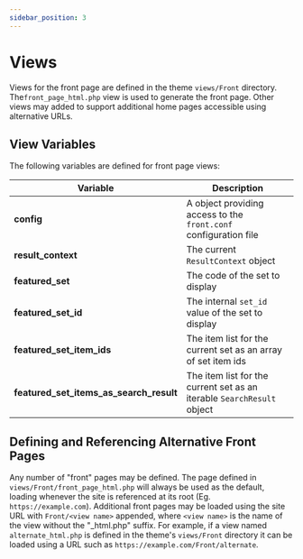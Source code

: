 ```yaml
---
sidebar_position: 3
---
```


# Views

Views for the front page are defined in the theme `views/Front` directory. The`front_page_html.php` view 
is used to generate the front page. Other views may added to support additional home pages accessible using alternative
URLs.

## View Variables

The following variables are defined for front page views:

| Variable  				| Description  				| 
| --- 						| --- 						|
| **config**       			| A object providing access to the `front.conf` configuration file  | 
| **result_context** 		| The current `ResultContext` object |
| **featured_set**        	| The code of the set to display | 
| **featured_set_id**    	| The internal `set_id` value of the set to display |
| **featured_set_item_ids** | The item list for the current set as an array of set item ids | 
| **featured_set_items_as_search_result** | The item list for the current set as an iterable `SearchResult` object |

## Defining and Referencing Alternative Front Pages

Any number of "front" pages may be defined. The page defined in `views/Front/front_page_html.php` will always be used
as the default, loading whenever the site is referenced at its root (Eg. `https://example.com`). Additional front pages may be 
loaded using the site URL with `Front/<view name>` appended, where `<view name>` is the name of the view 
without the "_html.php" suffix. For example, if a view named `alternate_html.php` is defined in the theme's `views/Front` directory
it can be loaded using a URL such as `https://example.com/Front/alternate`.
